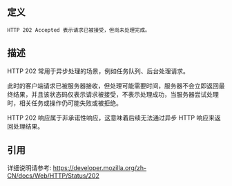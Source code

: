 ## 定义

```
HTTP 202 Accepted 表示请求已被接受，但尚未处理完成。
```

## 描述

HTTP 202 常用于异步处理的场景，例如任务队列、后台处理请求。

此时的客户端请求已被服务器接收，但处理可能需要时间，服务器不会立即返回最终结果，并且该状态码仅表示请求被接受，不表示处理成功，当服务器尝试处理时，相关任务或操作仍可能失败或被拒绝。

HTTP 202 响应属于非承诺性响应，这意味着后续无法通过异步 HTTP 响应来返回处理结果。


## 引用

详细说明请参考: https://developer.mozilla.org/zh-CN/docs/Web/HTTP/Status/202